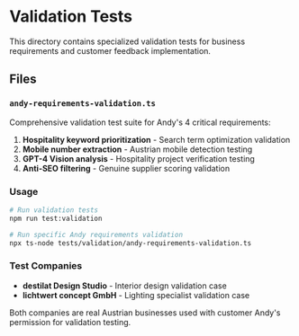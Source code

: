 # Validation Tests

This directory contains specialized validation tests for business requirements and customer feedback implementation.

## Files

### `andy-requirements-validation.ts`
Comprehensive validation test suite for Andy's 4 critical requirements:
1. **Hospitality keyword prioritization** - Search term optimization validation
2. **Mobile number extraction** - Austrian mobile detection testing  
3. **GPT-4 Vision analysis** - Hospitality project verification testing
4. **Anti-SEO filtering** - Genuine supplier scoring validation

### Usage

```bash
# Run validation tests
npm run test:validation

# Run specific Andy requirements validation
npx ts-node tests/validation/andy-requirements-validation.ts
```

### Test Companies
- **destilat Design Studio** - Interior design validation case
- **lichtwert concept GmbH** - Lighting specialist validation case

Both companies are real Austrian businesses used with customer Andy's permission for validation testing.